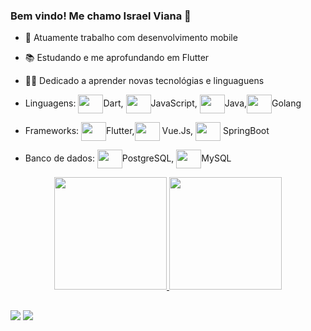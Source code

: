 ### Bem vindo! Me chamo Israel Viana 👋



- 🔭 Atuamente trabalho com desenvolvimento mobile
- 📚 Estudando e me aprofundando em Flutter
- 👨‍🎓 Dedicado a aprender novas tecnológias e linguaguens


- Linguagens: <img align="center"  height="30" width="40"   src="https://cdn.jsdelivr.net/gh/devicons/devicon/icons/dart/dart-original.svg"/>Dart, <img align="center"  height="30" width="40" src="https://cdn.jsdelivr.net/gh/devicons/devicon/icons/javascript/javascript-original.svg" />JavaScript, <img align="center"  height="30" width="40"    src="https://cdn.jsdelivr.net/gh/devicons/devicon/icons/java/java-original.svg"/>Java,<img align="center"  height="30" width="40" src="https://cdn.jsdelivr.net/gh/devicons/devicon/icons/go/go-original-wordmark.svg">Golang
- Frameworks: <img align="center"  height="30" width="40" src="https://cdn.jsdelivr.net/gh/devicons/devicon/icons/flutter/flutter-original.svg">Flutter,<img align="center"  height="30" width="40"  src="https://cdn.jsdelivr.net/gh/devicons/devicon/icons/vuejs/vuejs-original.svg"> Vue.Js, 
            <img align="center"  height="30" width="40" src="https://cdn.jsdelivr.net/gh/devicons/devicon/icons/spring/spring-original.svg">
          SpringBoot
- Banco de dados: <img align="center"  height="30" width="40" src="https://cdn.jsdelivr.net/gh/devicons/devicon/icons/postgresql/postgresql-original.svg">PostgreSQL, <img align="center"  height="30" width="40" src="https://cdn.jsdelivr.net/gh/devicons/devicon/icons/mysql/mysql-original.svg">MySQL


<div align="center">
  <a href="https://github.com/israelviana">
  <img height="180em" src="https://github-readme-stats.vercel.app/api?username=israelviana&show_icons=true&theme=tokyonight&include_all_commits=true&count_private=true"/>
  <img height="180em" src="https://github-readme-stats.vercel.app/api/top-langs/?username=israelviana&layout=compact&langs_count=7&theme=tokyonight"/>
</div>

##

<div> 
  <a href = "mailto:israelviana232@gmail.com"><img src="https://img.shields.io/badge/-Gmail-%23333?style=for-the-badge&logo=gmail&logoColor=white" target="_blank"></a>
  <a href="https://www.linkedin.com/in/israel-viana-361840228/" target="_blank"><img src="https://img.shields.io/badge/-LinkedIn-%230077B5?style=for-the-badge&logo=linkedin&logoColor=white" target="_blank"></a> 
 
</div>



